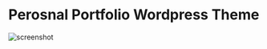 # Perosnal Portfolio Wordpress Theme
![screenshot](https://user-images.githubusercontent.com/33339942/74524405-ddf64300-4f16-11ea-980b-3547f0b7db56.png)

